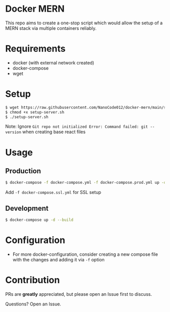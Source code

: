 # Docker MERN

This repo aims to create a one-stop script which would allow the setup of a MERN stack via multiple containers reliably.

# Requirements

- docker (with external network created)
- docker-compose
- wget

# Setup

```bash
$ wget https://raw.githubusercontent.com/NanoCode012/docker-mern/main/setup-server.sh -O setup-server.sh
$ chmod +x setup-server.sh
$ ./setup-server.sh
```

Note: Ignore `Git repo not initialized Error: Command failed: git --version` when creating base react files

# Usage

## Production

```bash
$ docker-compose -f docker-compose.yml -f docker-compose.prod.yml up -d --build
```

Add `-f docker-compose.ssl.yml` for SSL setup

## Development

```bash
$ docker-compose up -d --build
```

# Configuration

- For more docker-configuration, consider creating a new compose file with the changes and adding it via `-f` option

# Contribution

PRs are **greatly** appreciated, but please open an Issue first to discuss.

Questions? Open an Issue.
